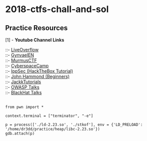 # 2018-ctfs-chall-and-sol


 
<h2>Practice Resources</h2>

[1] - **Youtube Channel Links** 

  ::- [LiveOverflow](https://www.youtube.com/channel/UClcE-kVhqyiHCcjYwcpfj9w)<br>
	::- [GynvaelEN](https://www.youtube.com/user/GynvaelEN)<br>
	::- [MurmusCTF](https://www.youtube.com/c/MurmusCTF)<br>
	::- [CyberspaceCamp](https://www.youtube.com/c/CyberspaceCamp)<br>
	::- [IppSec (HackTheBox Tutorial)](https://www.youtube.com/channel/UCa6eh7gCkpPo5XXUDfygQQA)<br>
	::- [John Hammond (Beginners)](https://www.youtube.com/channel/UCVeW9qkBjo3zosnqUbG7CFw)<br>
	::- [JackkTutorials](https://www.youtube.com/user/JackkTutorials)<br>
  ::- [OWASP Talks](https://www.youtube.com/channel/UCe8j61ABYDuPTdtjItD2veA)<br>
  ::- [BlackHat Talks](https://www.youtube.com/channel/UCJ6q9Ie29ajGqKApbLqfBOg)<br><br>





```
from pwn import *

context.terminal = ["terminator", "-e"]

p = process(['./ld-2.23.so', './stkof'], env = {'LD_PRELOAD': '/home/dr3dd/practice/heap/libc-2.23.so'})
gdb.attach(p)

```
